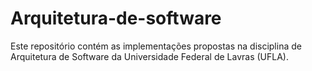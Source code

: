 # Arquitetura-de-software
Este repositório contém as implementações propostas na disciplina de Arquitetura de Software da Universidade Federal de Lavras (UFLA).
